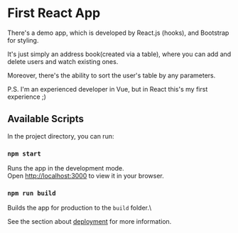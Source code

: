 # First React App 

There's a demo app, which is developed by React.js (hooks),
and Bootstrap for styling.

It's just simply an address book(created via a table), where you can add and delete users and watch existing ones.

Moreover, there's the ability to sort the user's table by any parameters.

P.S. I'm an experienced developer in Vue, but in React this's my first experience ;)

## Available Scripts

In the project directory, you can run:

### `npm start`

Runs the app in the development mode.\
Open [http://localhost:3000](http://localhost:3000) to view it in your browser.

### `npm run build`

Builds the app for production to the `build` folder.\

See the section about [deployment](https://facebook.github.io/create-react-app/docs/deployment) for more information.

